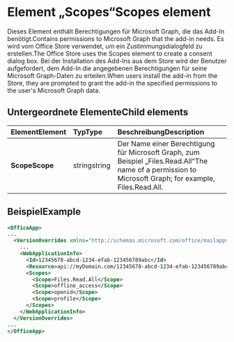 # <a name="scopes-element"></a><span data-ttu-id="fb06e-101">Element „Scopes“</span><span class="sxs-lookup"><span data-stu-id="fb06e-101">Scopes element</span></span>

<span data-ttu-id="fb06e-102">Dieses Element enthält Berechtigungen für Microsoft Graph, die das Add-In benötigt.</span><span class="sxs-lookup"><span data-stu-id="fb06e-102">Contains permissions to Microsoft Graph that the add-in needs.</span></span> <span data-ttu-id="fb06e-103">Es wird vom Office Store verwendet, um ein Zustimmungsdialogfeld zu erstellen.</span><span class="sxs-lookup"><span data-stu-id="fb06e-103">The Office Store uses the Scopes element to create a consent dialog box.</span></span> <span data-ttu-id="fb06e-104">Bei der Installation des Add-Ins aus dem Store wird der Benutzer aufgefordert, dem Add-In die angegebenen Berechtigungen für seine Microsoft Graph-Daten zu erteilen.</span><span class="sxs-lookup"><span data-stu-id="fb06e-104">When users install the add-in from the Store, they are prompted to grant the add-in the specified permissions to the user's Microsoft Graph data.</span></span>

## <a name="child-elements"></a><span data-ttu-id="fb06e-105">Untergeordnete Elemente</span><span class="sxs-lookup"><span data-stu-id="fb06e-105">Child elements</span></span>

|  <span data-ttu-id="fb06e-106">Element</span><span class="sxs-lookup"><span data-stu-id="fb06e-106">Element</span></span> |  <span data-ttu-id="fb06e-107">Typ</span><span class="sxs-lookup"><span data-stu-id="fb06e-107">Type</span></span>  |  <span data-ttu-id="fb06e-108">Beschreibung</span><span class="sxs-lookup"><span data-stu-id="fb06e-108">Description</span></span>  |
|:-----|:-----|:-----|
|  <span data-ttu-id="fb06e-109">**Scope**</span><span class="sxs-lookup"><span data-stu-id="fb06e-109">**Scope**</span></span>                |  <span data-ttu-id="fb06e-110">string</span><span class="sxs-lookup"><span data-stu-id="fb06e-110">string</span></span>     |   <span data-ttu-id="fb06e-111">Der Name einer Berechtigung für Microsoft Graph, zum Beispiel „Files.Read.All“</span><span class="sxs-lookup"><span data-stu-id="fb06e-111">The name of a permission to Microsoft Graph; for example, Files.Read.All.</span></span> |

## <a name="example"></a><span data-ttu-id="fb06e-112">Beispiel</span><span class="sxs-lookup"><span data-stu-id="fb06e-112">Example</span></span>

```xml
<OfficeApp>
...
  <VersionOverrides xmlns="http://schemas.microsoft.com/office/mailappversionoverrides" xsi:type="VersionOverridesV1_0">
    ...
    <WebApplicationInfo>
      <Id>12345678-abcd-1234-efab-123456789abc</Id>
      <Resource>api://myDomain.com/12345678-abcd-1234-efab-123456789abc<Resource>
      <Scopes>
        <Scope>Files.Read.All</Scope>
        <Scope>offline_access</Scope>
        <Scope>openid</Scope>
        <Scope>profile</Scope>
      </Scopes>
    </WebApplicationInfo>
  </VersionOverrides>
...
</OfficeApp>
```
